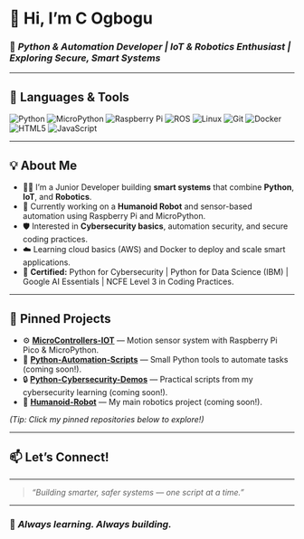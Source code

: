 # 👋 Hi, I’m **C Ogbogu**

### 🚀 *Python & Automation Developer | IoT & Robotics Enthusiast | Exploring Secure, Smart Systems*

---

## 🧰 **Languages & Tools**
![Python](https://img.shields.io/badge/-Python-3776AB?style=flat&logo=python&logoColor=white)
![MicroPython](https://img.shields.io/badge/-MicroPython-000000?style=flat&logo=python)
![Raspberry Pi](https://img.shields.io/badge/-Raspberry%20Pi-C51A4A?style=flat&logo=raspberry-pi&logoColor=white)
![ROS](https://img.shields.io/badge/-ROS-22314E?style=flat&logo=ros&logoColor=white)
![Linux](https://img.shields.io/badge/-Linux-FCC624?style=flat&logo=linux&logoColor=black)
![Git](https://img.shields.io/badge/-Git-F05032?style=flat&logo=git&logoColor=white)
![Docker](https://img.shields.io/badge/-Docker-2496ED?style=flat&logo=docker&logoColor=white)
![HTML5](https://img.shields.io/badge/-HTML5-E34F26?style=flat&logo=html5&logoColor=white)
![JavaScript](https://img.shields.io/badge/-JavaScript-F7DF1E?style=flat&logo=javascript&logoColor=black)

---

## 💡 **About Me**

- 🧑‍💻 I’m a Junior Developer building **smart systems** that combine **Python**, **IoT**, and **Robotics**.
- 🤖 Currently working on a **Humanoid Robot** and sensor-based automation using Raspberry Pi and MicroPython.
- 🛡️ Interested in **Cybersecurity basics**, automation security, and secure coding practices.
- ☁️ Learning cloud basics (AWS) and Docker to deploy and scale smart applications.
- 📜 **Certified:** Python for Cybersecurity | Python for Data Science (IBM) | Google AI Essentials | NCFE Level 3 in Coding Practices.

---

## 📂 **Pinned Projects**

- ⚙️ **[MicroControllers-IOT](https://github.com/Ogbogu-FsDev/MicroControllers-IoT)** — Motion sensor system with Raspberry Pi Pico & MicroPython.
- 🐍 **[Python-Automation-Scripts](https://github.com/Ogbogu-FsDev/Python-Automation-Scripts)** — Small Python tools to automate tasks (coming soon!).
- 🔒 **[Python-Cybersecurity-Demos](https://github.com/Ogbogu-FsDev/Python-Cybersecurity-Demos)** — Practical scripts from my cybersecurity learning (coming soon!).
- 🤖 **[Humanoid-Robot](https://github.com/Ogbogu-FsDev/Humanoid-Robot)** — My main robotics project (coming soon!).

*(Tip: Click my pinned repositories below to explore!)*

---

## 📫 **Let’s Connect!**


---

> *“Building smarter, safer systems — one script at a time.”*

---

### 🔄 *Always learning. Always building.*
